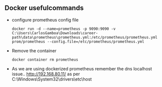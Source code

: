 ## Docker usefulcommands
- configure prometheus config file
  ```
  docker run -d --name=prometheus -p 9090:9090 -v C:\Users\CarlosGamboa\Downloads\career-path\data\prometheus\prometheus.yml:/etc/prometheus/prometheus.yml prom/prometheus --config.file=/etc/prometheus/prometheus.yml
  ```
- Remove the container 
    ```
    docker container rm prometheus
    ```
- As we are using dockerized prometheus remember the dns localhost issue..
  http://192.168.80.11/ as per C:\Windows\System32\drivers\etc\host